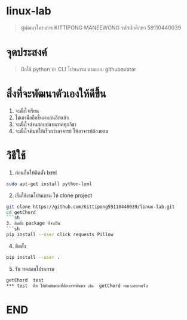 #   linux-lab
> ผู้พัฒนาโครงการ KITTIPONG MANEEWONG
> รหัสนักศึกษา 59110440039

# จุดประสงค์
> ฝึกใช้ python ทำ CLI โปรเเกรม ตามแบบ githubavatar

# สิ่งที่จะพัฒนาตัวเองให้ดีขึ้น
1. จะตั้งใจเรียน
2. ไม่เอามือถือขึ้นมาเล่นอีกเเล้ว
3. จะตั้งใจอ่านสอบปลายภาคทุกวิชา
4. จะตั้งใจพิมพ์ให้เร็วกว่าอาจารย์ ให้อาจารย์ต้องยอม

#  วิธีใช้ 
1.  ก่อนอื่นให้ติดตั้ง lxml
```sh
sudo apt-get install python-lxml
```
2. เริ่มใช้งานโปรแกรม ให้ clone project 
```sh
git clone https://github.com/Kittipong59110440039/linux-lab.git
cd getChord
```sh
3. ติดตั้ง package ที่จำเป็น
```sh
pip install --user click requests Pillow
```
4. ติดตั้ง
```sh
pip install --user .
```
5. รัน ทดสอบโปรแกรม
```sh
getChord  test
*** test  คือ ให้พิมพ์เพลงที่ต้องการค้นหา เช่น  getChord ทดเวลาบาดเจ็บ
```

# END 
